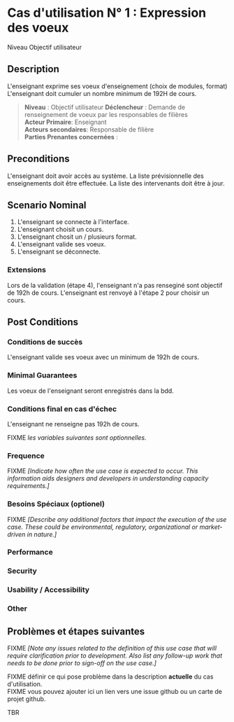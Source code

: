 # Cas d'utilisation N° 1 :  Expression des voeux

Niveau Objectif utilisateur

##	Description

L'enseignant exprime ses voeux d'enseignement (choix de modules, format) 
L'enseignant doit cumuler un nombre minimum de 192H de cours. 

> **Niveau** : Objectif utilisateur 
> **Déclencheur** : Demande de renseignement de voeux par les responsables de filières  
> **Acteur Primaire**: Enseignant   
> **Acteurs secondaires**: Responsable de filière   
> **Parties Prenantes concernées** :
 
 
## Preconditions

L'enseignant doit avoir accès au système. 
La liste prévisionnelle des enseignements doit être effectuée. 
La liste des intervenants doit être à jour. 

## Scenario Nominal

1.	L'enseignant se connecte à l'interface.  
2.	L'enseignant choisit un cours.
3.	L'enseignant chosit un / plusieurs format.
4. L'enseignant valide ses voeux. 
5. L'enseignant se déconnecte.  

###	Extensions
Lors de la validation (étape 4), l'enseignant n'a pas renseginé sont objectif de 192h de cours. 
L'enseignant est renvoyé à l'étape 2 pour choisir un cours.


## Post Conditions
### Conditions de succès 
L'enseignant valide ses voeux avec un minimum de 192h de cours. 

### Minimal Guarantees
Les voeux de l'enseignant seront enregistrés dans la bdd. 

### Conditions final en cas d'échec
L'enseignant ne renseigne pas 192h de cours. 

FIXME _les variables suivantes sont optionnelles._

### Frequence
FIXME _[Indicate how often the use case is expected to occur. This information aids designers and developers in understanding capacity requirements.]_   
### Besoins Spéciaux (optionel)  
FIXME _[Describe any additional factors that impact the execution of the use case. These could be environmental, regulatory, organizational or market-driven in nature.]_  
### Performance  
###	Security  
###	Usability / Accessibility  
###	Other  

##	Problèmes et étapes suivantes  
FIXME _[Note any issues related to the definition of this use case that will require clarification prior to development. Also list any follow-up work that needs to be done prior to sign-off on the use case.]_  

FIXME définir ce qui pose problème dans la description **actuelle** du cas d'utilisation.  
FIXME vous pouvez ajouter ici un lien vers une issue github ou un carte de projet github.

TBR
